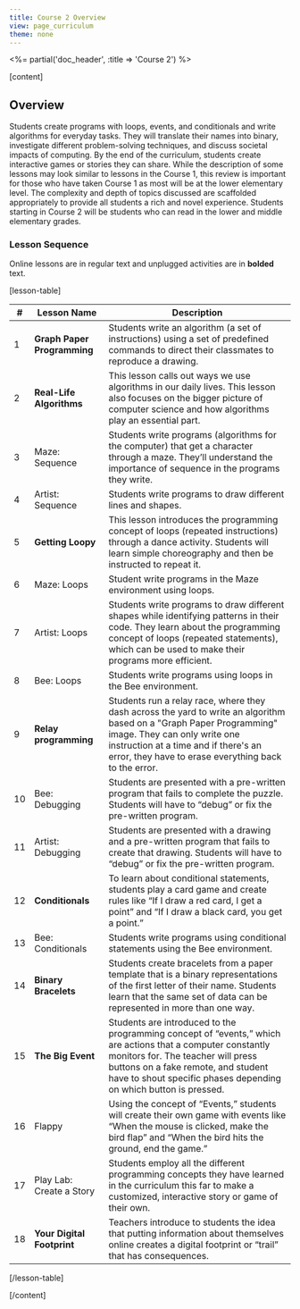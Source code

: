 ```yaml
---
title: Course 2 Overview
view: page_curriculum
theme: none
---
```


<%= partial('doc_header', :title => 'Course 2') %>

[content]
## Overview

Students create programs with loops, events, and conditionals and write algorithms for everyday tasks. They will translate their names into binary, investigate different problem-solving techniques, and discuss societal impacts of computing. By the end of the curriculum, students create interactive games or stories they can share. While the description of some lessons may look similar to lessons in the Course 1, this review is important for those who have taken Course 1 as most will be at the lower elementary level. The complexity and depth of topics discussed are scaffolded appropriately to provide all students a rich and novel experience. Students starting in Course 2 will be students who can read in the lower and middle elementary grades.

### Lesson Sequence

Online lessons are in regular text and unplugged activities are in **bolded** text.

[lesson-table]

| #  |       Lesson Name            |                                                                                                                         Description                                                                                                                         |
|----|------------------------------|-------------------------------------------------------------------------------------------------------------------------------------------------------------------------------------------------------------------------------------------------------------|
|  1 | **Graph Paper Programming**  | Students write an algorithm (a set of instructions) using a set of predefined commands to direct their classmates to reproduce a drawing.                                                                                                                   |
|  2 | **Real-Life Algorithms**     | This lesson calls out ways we use algorithms in our daily lives. This lesson also focuses on the bigger picture of computer science and how algorithms play an essential part.                                                                              |
|  3 | Maze: Sequence               | Students write programs (algorithms for the computer) that get a character through a maze. They’ll understand the importance of sequence in the programs they write.                                                                                      |
|  4 | Artist: Sequence             | Students write programs to draw different lines and shapes.                                                                                                                                                                                                 |
|  5 | **Getting Loopy**            | This lesson introduces the programming concept of loops (repeated instructions) through a dance activity. Students will learn simple choreography and then be instructed to repeat it.                                                                      |
|  6 | Maze: Loops                  | Student write programs in the Maze environment using loops.                                                                                                                                                                                                 |
|  7 | Artist: Loops                | Students write programs to draw different shapes while identifying patterns in their code. They learn about the programming concept of loops (repeated statements), which can be used to make their programs more efficient.                                |
|  8 | Bee: Loops                   | Students write programs using loops in the Bee environment.                                                                                                                                                                                                 |
|  9 | **Relay programming**        | Students run a relay race, where they dash across the yard to write an algorithm based on a "Graph Paper Programming" image. They can only write one instruction at a time and if there's an error, they have to erase everything back to the error.        |
| 10 | Bee: Debugging               | Students are presented with a pre-written program that fails to complete the puzzle. Students will have to “debug” or fix the pre-written program.                                                                                                          |
| 11 | Artist: Debugging            | Students are presented with a drawing and a pre-written program that fails to create that drawing. Students will have to “debug” or fix the pre-written program.                                                                                            |
| 12 | **Conditionals**             | To learn about conditional statements, students play a card game and create rules like “If I draw a red card, I get a point” and “If I draw a black card, you get a point.”                                                                                 |
| 13 | Bee: Conditionals            | Students write programs using conditional statements using the Bee environment.                                                                                                                                                                             |
| 14 | **Binary Bracelets**         | Students create bracelets from a paper template that is a binary representations of the first letter of their name. Students learn that the same set of data can be represented in more than one way.                                                       |
| 15 | **The Big Event**            | Students are introduced to the programming concept of “events,” which are actions that a computer constantly monitors for. The teacher will press buttons on a fake remote, and student have to shout specific phases depending on which button is pressed. |
| 16 | Flappy                       | Using the concept of “Events,” students will create their own game with events like “When the mouse is clicked, make the bird flap” and “When the bird hits the ground, end the game.”                                                                      |
| 17 | Play Lab: Create a Story     | Students employ all the different programming concepts they have learned in the curriculum this far to make a customized, interactive story or game of their own.                                                                                           |
| 18 | **Your Digital Footprint**   | Teachers introduce to students the idea that putting information about themselves online creates a digital footprint or “trail” that has consequences.                                                                                                      |

[/lesson-table]

[/content]


<link rel="stylesheet" type="text/css" href="../docs/morestyle.css"/>